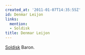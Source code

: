```yaml
---
created_at: '2011-01-07T14:35:55Z'
id: Denmar Leijon
links:
  mention:
  - Soldisk
title: Denmar Leijon
---
```


[Soldisk] Baron.

  [Soldisk]: Soldisk